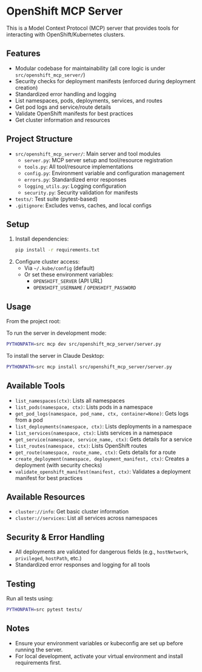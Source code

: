 # OpenShift MCP Server

This is a Model Context Protocol (MCP) server that provides tools for interacting with OpenShift/Kubernetes clusters.

## Features

- Modular codebase for maintainability (all core logic is under `src/openshift_mcp_server/`)
- Security checks for deployment manifests (enforced during deployment creation)
- Standardized error handling and logging
- List namespaces, pods, deployments, services, and routes
- Get pod logs and service/route details
- Validate OpenShift manifests for best practices
- Get cluster information and resources

## Project Structure

- `src/openshift_mcp_server/`: Main server and tool modules
    - `server.py`: MCP server setup and tool/resource registration
    - `tools.py`: All tool/resource implementations
    - `config.py`: Environment variable and configuration management
    - `errors.py`: Standardized error responses
    - `logging_utils.py`: Logging configuration
    - `security.py`: Security validation for manifests
- `tests/`: Test suite (pytest-based)
- `.gitignore`: Excludes venvs, caches, and local configs

## Setup

1. Install dependencies:
    ```bash
    pip install -r requirements.txt
    ```
2. Configure cluster access:
    - Via `~/.kube/config` (default)
    - Or set these environment variables:
      - `OPENSHIFT_SERVER` (API URL)
      - `OPENSHIFT_USERNAME` / `OPENSHIFT_PASSWORD`

## Usage

From the project root:

To run the server in development mode:
```bash
PYTHONPATH=src mcp dev src/openshift_mcp_server/server.py
```

To install the server in Claude Desktop:
```bash
PYTHONPATH=src mcp install src/openshift_mcp_server/server.py
```

## Available Tools

- `list_namespaces(ctx)`: Lists all namespaces
- `list_pods(namespace, ctx)`: Lists pods in a namespace
- `get_pod_logs(namespace, pod_name, ctx, container=None)`: Gets logs from a pod
- `list_deployments(namespace, ctx)`: Lists deployments in a namespace
- `list_services(namespace, ctx)`: Lists services in a namespace
- `get_service(namespace, service_name, ctx)`: Gets details for a service
- `list_routes(namespace, ctx)`: Lists OpenShift routes
- `get_route(namespace, route_name, ctx)`: Gets details for a route
- `create_deployment(namespace, deployment_manifest, ctx)`: Creates a deployment (with security checks)
- `validate_openshift_manifest(manifest, ctx)`: Validates a deployment manifest for best practices

## Available Resources

- `cluster://info`: Get basic cluster information
- `cluster://services`: List all services across namespaces

## Security & Error Handling

- All deployments are validated for dangerous fields (e.g., `hostNetwork`, `privileged`, `hostPath`, etc.)
- Standardized error responses and logging for all tools

## Testing

Run all tests using:
```bash
PYTHONPATH=src pytest tests/
```

## Notes
- Ensure your environment variables or kubeconfig are set up before running the server.
- For local development, activate your virtual environment and install requirements first.
